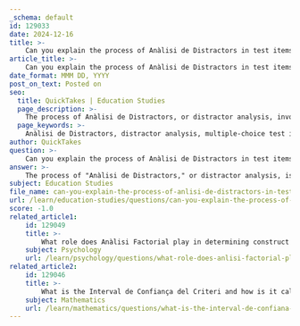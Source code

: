 ```yaml
---
_schema: default
id: 129033
date: 2024-12-16
title: >-
    Can you explain the process of Anàlisi de Distractors in test items?
article_title: >-
    Can you explain the process of Anàlisi de Distractors in test items?
date_format: MMM DD, YYYY
post_on_text: Posted on
seo:
  title: QuickTakes | Education Studies
  page_description: >-
    The process of Anàlisi de Distractors, or distractor analysis, involves evaluating the effectiveness of incorrect answers in multiple-choice test items. It ensures that distractors are plausible and functioning well to draw test-takers away from the correct answer, thereby enhancing the reliability and validity of assessments.
  page_keywords: >-
    Anàlisi de Distractors, distractor analysis, multiple-choice test items, evaluation, incorrect answers, test-takers, functionality, psychometric models, reliability, validity, assessment, iterative improvement, item response models, education, test development
author: QuickTakes
question: >-
    Can you explain the process of Anàlisi de Distractors in test items?
answer: >-
    The process of "Anàlisi de Distractors," or distractor analysis, is a critical component in the evaluation of multiple-choice test items. This analysis focuses on the performance of incorrect answers (distractors) in relation to the correct answer, ensuring that the test items are functioning as intended. Here’s a detailed overview of the process:\n\n1. **Purpose of Distractor Analysis**: The primary goal is to assess how well the distractors are performing in drawing test-takers away from the correct answer. Effective distractors should be plausible enough to attract examinees who may not know the correct answer, thereby providing valuable insights into the test-takers' understanding of the material.\n\n2. **Evaluation of Distractor Functionality**: The analysis typically involves evaluating the frequency with which each distractor is selected. A well-functioning distractor should be chosen by a significant number of test-takers, indicating that it is a plausible option. If a distractor is rarely selected, it may need to be revised or replaced.\n\n3. **Psychometric Models**: Various item response models can be employed in distractor analysis. Common models include:\n   - **Nominal Response (NR) Model**: This traditional model assesses the selection of distractors without considering the scoring of the item.\n   - **Two-Parameter Logistic Model**: This model combines the scoring of items with the selection of distractors, allowing for a more nuanced analysis of how distractors function in relation to item difficulty and discrimination.\n\n4. **Impact of Distractor Quality**: The quality of distractors directly affects the reliability and validity of the assessment. Poorly designed distractors can lead to misleading conclusions about student performance. Therefore, it is essential to ensure that distractors are not only plausible but also sufficiently attractive to test-takers.\n\n5. **Assessment of Distractor Effectiveness**: The analysis may also include examining the relationship between the number of functioning distractors per item and the overall psychometric characteristics of the test. For instance, reducing the number of options from four to three can impact test scores and reliability, which should be evaluated during the analysis.\n\n6. **Iterative Improvement**: Based on the findings from distractor analysis, test items can be revised to improve their effectiveness. This iterative process helps in developing high-quality assessments that accurately measure student knowledge and skills.\n\nIn summary, distractor analysis is an essential step in the psychometric evaluation of multiple-choice assessments, ensuring that test items are both valid and reliable. By focusing on the performance of distractors, educators and test developers can enhance the quality of their assessments and the inferences drawn from them.
subject: Education Studies
file_name: can-you-explain-the-process-of-anlisi-de-distractors-in-test-items.md
url: /learn/education-studies/questions/can-you-explain-the-process-of-anlisi-de-distractors-in-test-items
score: -1.0
related_article1:
    id: 129049
    title: >-
        What role does Anàlisi Factorial play in determining construct validity?
    subject: Psychology
    url: /learn/psychology/questions/what-role-does-anlisi-factorial-play-in-determining-construct-validity
related_article2:
    id: 129046
    title: >-
        What is the Interval de Confiança del Criteri and how is it calculated?
    subject: Mathematics
    url: /learn/mathematics/questions/what-is-the-interval-de-confiana-del-criteri-and-how-is-it-calculated
---
```


&nbsp;